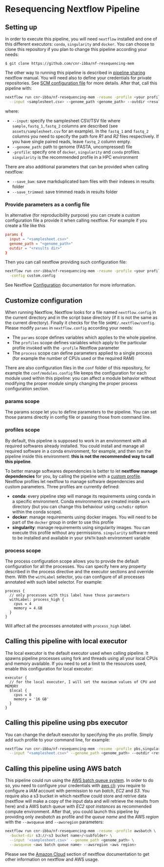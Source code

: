 # Resequencing Nextflow Pipeline

<!-- markdownlint-disable MD014 -->

## Setting up

In order to execute this pipeline, you will need `nextflow` installed and one of this
different executors: `conda`, `singularity` and `docker`. You can choose to clone
this repository if you plan to change this pipeline according your needs:

```text
$ git clone https://github.com/cnr-ibba/nf-resequencing-mem
```

The other way to running this pipeline is described in
[pipeline sharing](https://www.nextflow.io/docs/latest/sharing.html#pipeline-sharing)
nextflow manual. You will need also to define your credentials for private
repositories. See [SCM configuration file](https://www.nextflow.io/docs/latest/sharing.html#scm-configuration-file)
for more details. After that, call this pipeline with:

```bash
nextflow run cnr-ibba/nf-resequencing-mem -resume -profile <your profile> \
  --input <samplesheet.csv> --genome_path <genome_path> --outdir <results dir>
```

where:

- `--input`: specify the samplesheet CSV/TSV file where `sample,fastq_1,fastq_2`
  columns are described (see `assets/samplesheet.csv` for an example). In the
  `fastq_1` and `fastq_2` columns you need to specify the path fore _R1_ and _R2_
  files respectively. If you have single paired reads, leave `fastq_2` column empty.
- `--genome_path`: path to genome (FASTA, uncompressed) file
- `-profile`: specify one of `docker`, `singularity` and `conda` profiles. `singularity`
  is the recommended profile in a HPC environment

There are also additional parameters that can be provided when calling nextflow:

- `--save_bam`: save markduplicated bam files with their indexes in results folder
- `--save_trimmed`: save trimmed reads in results folder

### Provide parameters as a config file

In alternative (for reproducibility purpose) you can create a custom configuration
file a provide it when calling nextflow. For example if you create a file like this

```conf
params {
  input = "<samplesheet.csv>"
  genome_path = "<genome_path>"
  outdir = "<results dir>"
}
```

Then you can call nextflow providing such configuration file:

```bash
nextflow run cnr-ibba/nf-resequencing-mem -resume -profile <your profile> \
  -config custom.config
```

See Nextflow [Configuration](https://www.nextflow.io/docs/latest/config.html)
documentation for more information.

## Customize configuration

When running Nextflow, Nextflow looks for a file named `nextflow.config` in the
current directory and in the script base directory (if it is not the same as the
current directory). Finally it checks for the file `$HOME/.nextflow/config`.
Please modify `params` in `nextflow.config` according your needs:

- The `params` scope defines variables which applies to the whole pipeline.
- The `profiles` scope defines variables which apply to the particular profile
  invoked with the `-profile` Nextflow parameter
- The `process` scope can define parameters applied to a single process (for example
  the number of CPUs used or the required RAM)

There are also configuration files in the `conf` folder of this repository, for
example the `conf/modules.config` file keeps the configuration for each module
used within this pipeline: you can affect a module behavior without modifying the
proper module simply changing the proper process configuration section.

### params scope

The params scope let you to define parameters to the pipeline. You can set those
params directly in config file or passing those from command line.

### profiles scope

By default, this pipeline is supposed to work in an environment with all required softwares
already installed. You could install and manage all required software in a conda
environment, for example, and then run the pipeline inside this environment:
**this is not the recommended way to call this pipeline**.

To better manage softwares
dependencies is better to let **nextflow manage dependencies** for you, by calling
the pipeline with a [custom profile](https://www.nextflow.io/docs/edge/config.html#config-profiles).
Nextflow profiles let nextflow to manage software dependencies and custom parameters.
Three profiles are currently defined:

- **conda**: every pipeline step will manage its requirements using conda in a
  specific environment. Conda environments are created inside `work` directory
  (but you can change this behaviour using `cacheDir` option within the conda
  scope).
- **docker**: manage requirements using docker images. You will need to be part of
  the `docker` group in order to use this profile
- **singularity**: manage requirements using singularity images. You can execute
  this profile without any permissions. `singularity` software need to be installed
  and available in your `$PATH` bash environment variable

### process scope

The process configuration scope allows you to provide the default configuration
for all the processes. You can specify here any property described in the process
directive and the executor sections and override them.
With the `withLabel` selector, you can configure of all processes annotated with
such label selector. For example:

```text
process {
  // only processes with this label have those parameters
  withLabel: process_high {
    cpus = 4
    memory = 4.GB
  }
}
```

Will affect all the processes annotated with `process_high` label.

## Calling this pipeline with local executor

The local executor is the default executor used when calling pipeline. It spawns
pipeline processes using fork and threads using all your local CPUs and memory
available. If you need to set a limit to the resources used, enable this configuration
for local executor:

```text
executor {
  // for the local executer, I will set the maximum values of CPU and MEMORY
  $local {
    cpus = 8
    memory = '16 GB'
  }
}
```

## Calling this pipeline using pbs executor

You can change the default executor by specifying the `pbs` profile. Simply add
such profile to your command line, for example:

```bash
nextflow run cnr-ibba/nf-resequencing-mem -resume -profile pbs,singularity \
  --input "<samplesheet.csv>" --genome_path <genome_path> --outdir <results dir>
```

## Calling this pipeline using AWS batch

This pipeline could run using the [AWS batch queue system](https://docs.aws.amazon.com/batch/latest/userguide/what-is-batch.html).
In order to do so, you need to configure your credentials with [aws cli](https://docs.aws.amazon.com/translate/latest/dg/setup-awscli.html):
you require to configure a _IAM_ account with permission to run _batch_, _EC2_ and _S3_.
You require also a s3 bucket in which nextflow could store and retrive data (nextflow
will make a copy of the input data and will retrieve the results from here) and
a AWS batch queue with _EC2 spot instances_ as recommended compute environment.
After that, you could launch this pipeline by providing only _awsbatch_ as profile
and the _queue name_ and the AWS _region_ with the `--awsqueue` and `--awsregion`
parameters:

```bash
nextflow run cnr-ibba/nf-resequencing-mem -resume -profile awsbatch \
  -bucket-dir s3://<s3 bucket name>/<subfolder> \
  --input '<samplesheet.csv>' --genome_path <genome_path> \
  --awsqueue <aws batch queue name> --awsregion <aws region>
```

Please see the [Amazon Cloud](https://www.nextflow.io/docs/latest/awscloud.html#)
section of nextflow documentation to get other information on nextflow and AWS
usage.
